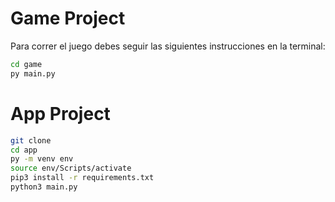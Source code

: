 # Game Project

Para correr el juego debes seguir las siguientes instrucciones en la terminal:

```sh
cd game
py main.py
```


# App Project

```sh
git clone
cd app
py -m venv env
source env/Scripts/activate
pip3 install -r requirements.txt
python3 main.py
```